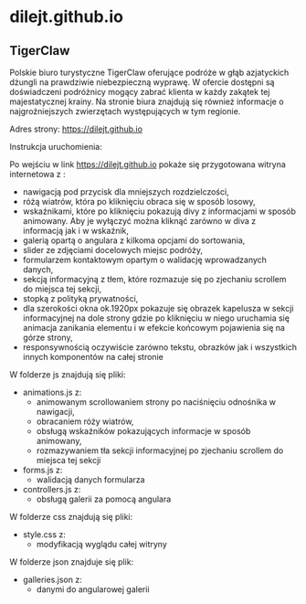 # dilejt.github.io

## TigerClaw

Polskie biuro turystyczne TigerClaw oferujące podróże w głąb azjatyckich dżungli na prawdziwie niebezpieczną wyprawę. W ofercie dostępni są doświadczeni podróżnicy mogący zabrać klienta w każdy zakątek tej majestatycznej krainy. Na stronie biura znajdują się również informacje o najgroźniejszych zwierzętach występujących w tym regionie.

Adres strony: https://dilejt.github.io

Instrukcja uruchomienia:

Po wejściu w link https://dilejt.github.io pokaże się przygotowana witryna internetowa z :
- nawigacją pod przycisk dla mniejszych rozdzielczości, 
- różą wiatrów, która po kliknięciu obraca się w sposób losowy, 
- wskaźnikami, które po kliknięciu pokazują divy z informacjami w sposób animowany. Aby je wyłączyć można kliknąć zarówno w diva z informacją jak i w wskaźnik,
- galerią opartą o angulara z kilkoma opcjami do sortowania,
- slider ze zdjęciami docelowych miejsc podróży,
- formularzem kontaktowym opartym o walidację wprowadzanych danych,
- sekcją informacyjną z tłem, które rozmazuje się po zjechaniu scrollem do miejsca tej sekcji,
- stopką z polityką prywatności,
- dla szerokości okna ok.1920px pokazuje się obrazek kapelusza w sekcji informacyjnej na dole strony gdzie po kliknięciu w niego uruchamia się animacja zanikania elementu i w efekcie końcowym pojawienia się na górze strony,
- responsywnością oczywiście zarówno tekstu, obrazków jak i wszystkich innych komponentów na całej stronie

W folderze js znajdują się pliki:
- animations.js z:
  - animowanym scrollowaniem strony po naciśnięciu odnośnika w nawigacji,
  - obracaniem róży wiatrów,
  - obsługą wskaźników pokazujących informacje w sposób animowany,
  - rozmazywaniem tła sekcji informacyjnej po zjechaniu scrollem do miejsca tej sekcji
- forms.js z:
  - walidacją danych formularza
- controllers.js z:
  - obsługą galerii za pomocą angulara
 
W folderze css znajdują się pliki:
- style.css z:
  - modyfikacją wyglądu całej witryny

W folderze json znajduje się plik:
- galleries.json z:
  - danymi do angularowej galerii


